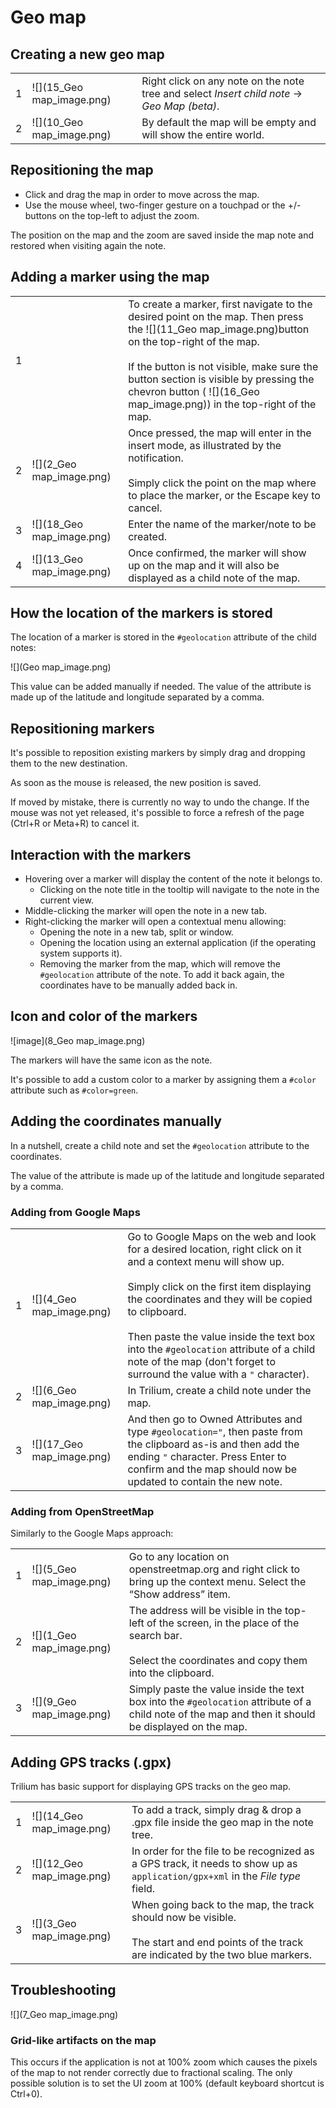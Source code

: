 # Geo map
## Creating a new geo map

|     |     |     |
| --- | --- | --- |  
| 1   | ![](15_Geo map_image.png) | Right click on any note on the note tree and select _Insert child note_ → _Geo Map (beta)_. |
| 2   | ![](10_Geo map_image.png) | By default the map will be empty and will show the entire world. |

## Repositioning the map

*   Click and drag the map in order to move across the map.
*   Use the mouse wheel, two-finger gesture on a touchpad or the +/- buttons on the top-left to adjust the zoom.

The position on the map and the zoom are saved inside the map note and restored when visiting again the note.

## Adding a marker using the map

|     |     |     |
| --- | --- | --- |  
| 1   |     | To create a marker, first navigate to the desired point on the map. Then press the ![](11_Geo map_image.png)button on the top-right of the map.<br><br>If the button is not visible, make sure the button section is visible by pressing the chevron button ( ![](16_Geo map_image.png)) in the top-right of the map. |
| 2   | ![](2_Geo map_image.png) | Once pressed, the map will enter in the insert mode, as illustrated by the notification.<br><br>Simply click the point on the map where to place the marker, or the Escape key to cancel. |
| 3   | ![](18_Geo map_image.png) | Enter the name of the marker/note to be created. |
| 4   | ![](13_Geo map_image.png) | Once confirmed, the marker will show up on the map and it will also be displayed as a child note of the map. |

## How the location of the markers is stored

The location of a marker is stored in the `#geolocation` attribute of the child notes:

![](Geo map_image.png)

This value can be added manually if needed. The value of the attribute is made up of the latitude and longitude separated by a comma.

## Repositioning markers

It's possible to reposition existing markers by simply drag and dropping them to the new destination.

As soon as the mouse is released, the new position is saved.

If moved by mistake, there is currently no way to undo the change. If the mouse was not yet released, it's possible to force a refresh of the page (Ctrl+R or Meta+R) to cancel it.

## Interaction with the markers

*   Hovering over a marker will display the content of the note it belongs to.
    *   Clicking on the note title in the tooltip will navigate to the note in the current view.
*   Middle-clicking the marker will open the note in a new tab.
*   Right-clicking the marker will open a contextual menu allowing:
    *   Opening the note in a new tab, split or window.
    *   Opening the location using an external application (if the operating system supports it).
    *   Removing the marker from the map, which will remove the `#geolocation` attribute of the note. To add it back again, the coordinates have to be manually added back in.

## Icon and color of the markers

![image](8_Geo map_image.png)

The markers will have the same icon as the note.

It's possible to add a custom color to a marker by assigning them a `#color` attribute such as `#color=green`.

## Adding the coordinates manually

In a nutshell, create a child note and set the `#geolocation` attribute to the coordinates.

The value of the attribute is made up of the latitude and longitude separated by a comma.

### Adding from Google Maps

|     |     |     |
| --- | --- | --- |
| 1   | ![](4_Geo map_image.png) | Go to Google Maps on the web and look for a desired location, right click on it and a context menu will show up.<br><br>Simply click on the first item displaying the coordinates and they will be copied to clipboard.<br><br>Then paste the value inside the text box into the `#geolocation` attribute of a child note of the map (don't forget to surround the value with a `"` character). |
| 2   | ![](6_Geo map_image.png) | In Trilium, create a child note under the map. |
| 3   | ![](17_Geo map_image.png) | And then go to Owned Attributes and type `#geolocation="`, then paste from the clipboard as-is and then add the ending `"` character. Press Enter to confirm and the map should now be updated to contain the new note. |

### Adding from OpenStreetMap

Similarly to the Google Maps approach:

|     |     |     |
| --- | --- | --- |  
| 1   | ![](5_Geo map_image.png) | Go to any location on openstreetmap.org and right click to bring up the context menu. Select the “Show address” item. |
| 2   | ![](1_Geo map_image.png) | The address will be visible in the top-left of the screen, in the place of the search bar.<br><br>Select the coordinates and copy them into the clipboard. |
| 3   | ![](9_Geo map_image.png) | Simply paste the value inside the text box into the `#geolocation` attribute of a child note of the map and then it should be displayed on the map. |

## Adding GPS tracks (.gpx)

Trilium has basic support for displaying GPS tracks on the geo map.

|     |     |     |
| --- | --- | --- |  
| 1   | ![](14_Geo map_image.png) | To add a track, simply drag & drop a .gpx file inside the geo map in the note tree. |
| 2   | ![](12_Geo map_image.png) | In order for the file to be recognized as a GPS track, it needs to show up as `application/gpx+xml` in the _File type_ field. |
| 3   | ![](3_Geo map_image.png) | When going back to the map, the track should now be visible.<br><br>The start and end points of the track are indicated by the two blue markers. |

## Troubleshooting

![](7_Geo map_image.png)

### Grid-like artifacts on the map

This occurs if the application is not at 100% zoom which causes the pixels of the map to not render correctly due to fractional scaling. The only possible solution is to set the UI zoom at 100% (default keyboard shortcut is Ctrl+0).